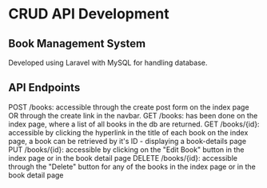 # CRUD API Development

## Book Management System
Developed using Laravel with MySQL for handling database.

## API Endpoints
POST /books: accessible through the create post form on the index page OR through the create link in the navbar.
GET /books: has been done on the index page, where a list of all books in the db are returned.
GET /books/{id}: accessible by clicking the hyperlink in the title of each book on the index page, a book can be retrieved by it's ID - displaying a book-details page
PUT /books/{id}: accessible by clicking on the "Edit Book" button in the index page or in the book detail page
DELETE /books/{id}: accessible through the "Delete" button for any of the books in the index page or in the book detail page
